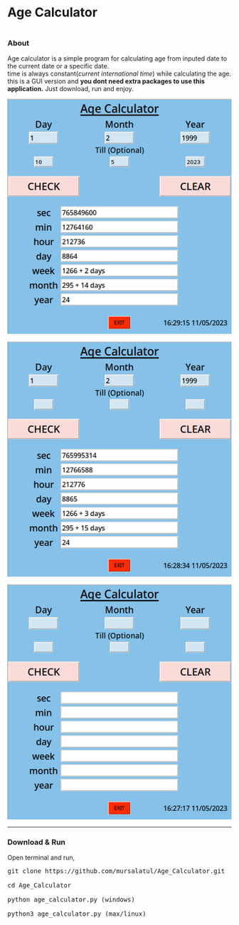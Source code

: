 # Age Calculator
<pre></pre>
<h3>About</h3>
Age calculator is a simple program for calculating age from inputed date to the current date or a specific date.<br>
time is always constant(<i>current international time</i>) while calculating the age.
this is a GUI version and <b>you dont need extra packages to use this application.</b> Just download, run and enjoy.
<p></p>
<p alige="center">
  <img src="./.data/images/P1.png" />
</p>
<p alige="center">
  <img src="./.data/images/P2.png" />
</p>
<p alige="center">
  <img src="./.data/images/P3.png" />
</p>
<hr>
<h3>Download & Run</h3>

Open terminal and run,<br>
<pre>
git clone https://github.com/mursalatul/Age_Calculator.git<br>
cd Age_Calculator<br>
python age_calculator.py (windows)<br>
python3 age_calculator.py (max/linux)<br>
</pre>

